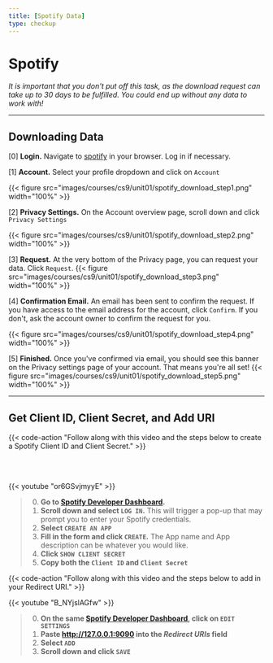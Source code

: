```yaml
---
title: [Spotify Data]
type: checkup
---
```

# Spotify
*It is important that you don't put off this task, as the download request can take up to 30 days to be fulfilled. You could end up without any data to work with!*

---

## Downloading Data

[0] **Login.** Navigate to [spotify](https://open.spotify.com/) in your browser. Log in if necessary.

[1] **Account.** Select your profile dropdown and click on `Account`


{{< figure src="images/courses/cs9/unit01/spotify_download_step1.png" width="100%" >}}

[2] **Privacy Settings.** On the Account overview page, scroll down and click `Privacy Settings`

{{< figure src="images/courses/cs9/unit01/spotify_download_step2.png" width="100%" >}}

[3] **Request.** At the very bottom of the Privacy page, you can request your data. Click `Request`.
{{< figure src="images/courses/cs9/unit01/spotify_download_step3.png" width="100%" >}}

[4] **Confirmation Email.** An email has been sent to confirm the request. If you have access to the email address for the account, click `Confirm`. If you don't, ask the account owner to confirm the request for you.

{{< figure src="images/courses/cs9/unit01/spotify_download_step4.png" width="100%" >}}

[5] **Finished.** Once you've confirmed via email, you should see this banner on the Privacy settings page of your account. That means you're all set!
 {{< figure src="images/courses/cs9/unit01/spotify_download_step5.png" width="100%" >}}

---

## Get Client ID, Client Secret, and Add URI

{{< code-action "Follow along with this video and the steps below to create a Spotify Client ID and Client Secret." >}}

<br>
<br>


{{< youtube "or6GSvjmyyE" >}}

> 0. **Go to [Spotify Developer Dashboard](https://developer.spotify.com/dashboard/login).**
> 0. **Scroll down and select `LOG IN`.** This will trigger a pop-up that may prompt you to enter your Spotify credentials.
> 0. **Select `CREATE AN APP`**
> 0. **Fill in the form and click `CREATE`.** The App name and App description can be whatever you would like.
> 0. **Click `SHOW CLIENT SECRET`**
> 0. **Copy both the `Client ID` and `Client Secret`**

{{< code-action "Follow along with this video and the steps below to add in your Redirect URI." >}}

{{< youtube "B_NYjslAGfw" >}}

> 0. **On the same [Spotify Developer Dashboard](https://developer.spotify.com/dashboard/login), click on `EDIT SETTINGS`**
> 0. **Paste http://127.0.0.1:9090 into the *Redirect URIs* field**
> 0. **Select `ADD`**
> 0. **Scroll down and click `SAVE`**
